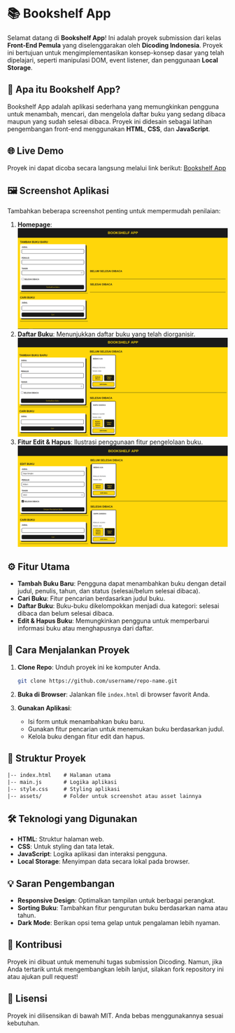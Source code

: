 # 📚 Bookshelf App

Selamat datang di **Bookshelf App**! Ini adalah proyek submission dari kelas **Front-End Pemula** yang diselenggarakan oleh **Dicoding Indonesia**. Proyek ini bertujuan untuk mengimplementasikan konsep-konsep dasar yang telah dipelajari, seperti manipulasi DOM, event listener, dan penggunaan **Local Storage**.

## 🎯 Apa itu Bookshelf App?

Bookshelf App adalah aplikasi sederhana yang memungkinkan pengguna untuk menambah, mencari, dan mengelola daftar buku yang sedang dibaca maupun yang sudah selesai dibaca. Proyek ini didesain sebagai latihan pengembangan front-end menggunakan **HTML**, **CSS**, dan **JavaScript**.

## 🌐 Live Demo

Proyek ini dapat dicoba secara langsung melalui link berikut: [Bookshelf App](https://bookshelf-app-aldani.vercel.app/)

## 🖼️ Screenshot Aplikasi

Tambahkan beberapa screenshot penting untuk mempermudah penilaian:

1. **Homepage**:
   ![Home Page](./assets/home.png)
2. **Daftar Buku**: Menunjukkan daftar buku yang telah diorganisir.
   ![Home Page](./assets/added-book.png)
3. **Fitur Edit & Hapus**: Ilustrasi penggunaan fitur pengelolaan buku.
   ![Home Page](./assets/edit-book.png)

## ⚙️ Fitur Utama

- **Tambah Buku Baru**: Pengguna dapat menambahkan buku dengan detail judul, penulis, tahun, dan status (selesai/belum selesai dibaca).
- **Cari Buku**: Fitur pencarian berdasarkan judul buku.
- **Daftar Buku**: Buku-buku dikelompokkan menjadi dua kategori: selesai dibaca dan belum selesai dibaca.
- **Edit & Hapus Buku**: Memungkinkan pengguna untuk memperbarui informasi buku atau menghapusnya dari daftar.

## 🚀 Cara Menjalankan Proyek

1. **Clone Repo**: Unduh proyek ini ke komputer Anda.
   ```bash
   git clone https://github.com/username/repo-name.git
   ```
2. **Buka di Browser**: Jalankan file `index.html` di browser favorit Anda.

3. **Gunakan Aplikasi**:
   - Isi form untuk menambahkan buku baru.
   - Gunakan fitur pencarian untuk menemukan buku berdasarkan judul.
   - Kelola buku dengan fitur edit dan hapus.

## 📂 Struktur Proyek

```
|-- index.html    # Halaman utama
|-- main.js       # Logika aplikasi
|-- style.css     # Styling aplikasi
|-- assets/       # Folder untuk screenshot atau asset lainnya
```

## 🛠️ Teknologi yang Digunakan

- **HTML**: Struktur halaman web.
- **CSS**: Untuk styling dan tata letak.
- **JavaScript**: Logika aplikasi dan interaksi pengguna.
- **Local Storage**: Menyimpan data secara lokal pada browser.

## 💡 Saran Pengembangan

- **Responsive Design**: Optimalkan tampilan untuk berbagai perangkat.
- **Sorting Buku**: Tambahkan fitur pengurutan buku berdasarkan nama atau tahun.
- **Dark Mode**: Berikan opsi tema gelap untuk pengalaman lebih nyaman.

## 🤝 Kontribusi

Proyek ini dibuat untuk memenuhi tugas submission Dicoding. Namun, jika Anda tertarik untuk mengembangkan lebih lanjut, silakan fork repository ini atau ajukan pull request!

## 📝 Lisensi

Proyek ini dilisensikan di bawah MIT. Anda bebas menggunakannya sesuai kebutuhan.
